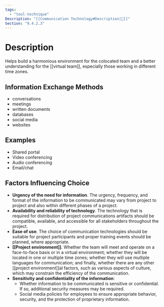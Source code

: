 ```yaml
---
tags:
  - "tool-technique"
Description: "[[Communication Technology#Description|📝]]"
Section: "9.4.2.3"
---
```

# Description
Helps build a harmonious environment for the colocated team and a better understanding for the [[virtual team]], especially those working in different time zones.
## Information Exchange Methods
- conversations
- meetings
- written documents
- databases
- social media
- websites
## Examples
- Shared portal
- Video conferencing
- Audio conferencing
- Email/chat
## Factors Influencing Choice
- **Urgency of the need for information**. The urgency, frequency, and format of the information to be communicated may vary from project to project and also within different phases of a project.
- **Availability and reliability of technology**. The technology that is required for distribution of project communications artifacts should be compatible, available, and accessible for all stakeholders throughout the project.
- **Ease of use**. The choice of communication technologies should be suitable for project participants and proper training events should be planned, where appropriate.
- **[[Project environment]]**. Whether the team will meet and operate on a face-to-face basis or in a virtual environment; whether they will be located in one or multiple time zones; whether they will use multiple languages for communication; and finally, whether there are any other [[project environment]]al factors, such as various aspects of culture, which may constrain the efficiency of the communication.
- **Sensitivity and confidentiality of the information**:
	- Whether information to be communicated is sensitive or confidential. If so, additional security measures may be required.
	- Social media policies for employees to ensure appropriate behavior, security, and the protection of proprietary information.